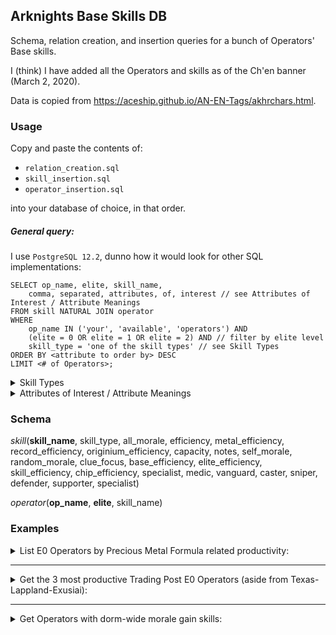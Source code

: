 ## Arknights Base Skills DB
Schema, relation creation, and insertion queries for a bunch of Operators' Base skills.

I (think) I have added all the Operators and skills as of the Ch'en banner (March 2, 2020).

Data is copied from https://aceship.github.io/AN-EN-Tags/akhrchars.html.

### Usage
Copy and paste the contents of:

- `relation_creation.sql`
- `skill_insertion.sql`
- `operator_insertion.sql`

into your database of choice, in that order.

##### General query:

I use `PostgreSQL 12.2`, dunno how it would look for other SQL implementations:
```
SELECT op_name, elite, skill_name,
    comma, separated, attributes, of, interest // see Attributes of Interest / Attribute Meanings
FROM skill NATURAL JOIN operator
WHERE
    op_name IN ('your', 'available', 'operators') AND
    (elite = 0 OR elite = 1 OR elite = 2) AND // filter by elite level
    skill_type = 'one of the skill types' // see Skill Types
ORDER BY <attribute to order by> DESC
LIMIT <# of Operators>;
```

<details>
<summary>Skill Types</summary>

- `'hq'`: Control Center
- `'power'`: Power Plant
- `'factory'`: Factory
- `'trade'`: Trading Post
- `'dorm'`: Dormitory
- `'reception'`: Reception Room
- `'workshop'`: Workshop
- `'office'`: Office
- `'training'`: Training Room
</details>

<details>
<summary>Attributes of Interest / Attribute Meanings</summary>

`'hq'` attributes:
- `efficiency`: all Trade Posts' order acquisition efficiency modifier
- `all_morale`: morale consumed per hour modifier , for all Control Center Operators
- `notes`: special conditions

`'power'` attributes:
- `efficiency`: drone recharge rate modifier

`'factory'` attributes:
- `metal_efficiency`: Precious Metal productivity modifier
- `record_efficiency`: Battle Record productivity modifier
- `originium_efficiency`: Originium Materials productivity modifier
- `capacity`: capacity limit modifier
- `self_morale`: morale consumed per hour modifier, for Operator
- `notes`: special conditions

`'trade'` attributes:
- `efficiency`: order acquisition efficiency modifier
- `capacity`: order limit modifier
- `self_morale`: morale consumed per hour modifier, for Operator
- `notes`: special conditions

`'dorm'` attributes:
- `self_morale`: self morale recovered per hour modifier
- `random_morale`: randomly pick one Operator in Dormitory to gain an additional &lt;value&gt; morale, once per hour
- `all_morale`: morale recovered per hour modifier for all Operators in that Dormitory

`'reception'` attributes:
- `efficiency`: Clue search speed modifier
- `clue_focus`: increases the chance of finding Clue #&lt;value&gt;

`'workshop'` attributes:
- `base_efficiency`: byproduct chance modifier for Base Material
- `elite_efficiency`: byproduct chance modifier for Elite Material
- `skill_efficiency`: byproduct chance modifier for Skill Summary
- `chip_efficiency`: byproduct chance modifier for Chip

`'office'` attributes:
- `efficiency`: HR accumulation speed modifier

`'training'` attributes:
- `guard`: Guard Operators' Specialization training speed modifier
- `medic`: Medic Operators' Specialization training speed modifier
- `vanguard`: Vanguard Operators' Specialization training speed modifier
- `caster`: Caster Operators' Specialization training speed modifier
- `sniper`: Sniper Operators' Specialization training speed modifier
- `defender`: Defender Operators' Specialization training speed modifier
- `supporter`: Supporter Operators' Specialization training speed modifier
- `specialist`: Specialist Operators' Specialization training speed modifier
</details>

### Schema

*skill*(**skill_name**, skill_type, all_morale, efficiency, metal_efficiency, record_efficiency, originium_efficiency, capacity, notes, self_morale, random_morale, clue_focus, base_efficiency, elite_efficiency, skill_efficiency, chip_efficiency, specialist, medic, vanguard, caster, sniper, defender, supporter, specialist)

*operator*(**op_name**, **elite**, skill_name)

### Examples
<details>
<summary>List E0 Operators by Precious Metal Formula related productivity:</summary>

```
SELECT op_name, skill_name, metal_efficiency
FROM operator NATURAL JOIN skill
WHERE
    skill_type = 'factory'
    AND elite = 0
ORDER BY metal_efficiency DESC;
```
Output:
```
  op_name   |          skill_name          | metal_efficiency
------------+------------------------------+------------------
 Haze       | Metalwork Alpha              |               30
 Jessica    | Standardization Beta         |               25
 Kroos      | Slowcoach                    |               25
 Vanilla    | Standardization Beta         |               25
 Popukar    | Troublemaker                 |               25
 Fang       | Hothead                      |               25
 Silence    | Rhine Tech Alpha             |               15
 Ptilopsis  | Rhine Tech Alpha             |               15
 Meteor     | Standardization Alpha        |               15
 Beagle     | Warehouse Organization Alpha |               10
 Cardigan   | Warehouse Organization Alpha |               10
 Cuora      | Warehouse Organization Beta  |               10
 Noir Corne | Warehouse Organization Beta  |               10
 FEater     | Combat Guidance Video        |                0
 Eyjafjalla | Volcanologist                |                0
 Vigna      | Combat Guidance Video        |                0
 Vulcan     | Craftsmanship Spirit Alpha   |               -5
(17 rows)
```
</details>

---

<details>
<summary>Get the 3 most productive Trading Post E0 Operators (aside from Texas-Lappland-Exusiai):</summary>

```
SELECT op_name, skill_name, efficiency
FROM operator NATURAL JOIN skill
WHERE
    op_name NOT IN ('Texas', 'Lappland', 'Exusiai')
    AND skill_type = 'trade'
    AND elite = 0
ORDER BY efficiency DESC
LIMIT 3;
```
Output:
```
 op_name  |  skill_name   | efficiency
----------+---------------+------------
 Gummy    | Communication |         30
 Midnight | Communication |         30
 Catapult | Communication |         30
(3 rows)
```
Well, I considered Yato's level 30 base skill to be an E1 skill, so it did actually return the optimal 3 E0 Operators for Trading Posts. There are actually 5 E0 Operators with 30% trading post productivity: Catapult, Yato, Gummy, Midnight, and Mousse.
</details>

---

<details>
<summary>Get Operators with dorm-wide morale gain skills:</summary>

```
SELECT op_name, elite, skill_name, all_morale
FROM operator NATURAL JOIN skill
WHERE
    skill_type = 'dorm' AND
    all_morale != 0;
```
Output:
```
   op_name   | elite |    skill_name    | all_morale 
-------------+-------+------------------+------------
 Amiya       |     2 | Violin Solo      |       0.15
 Durin       |     0 | Laziness         |       0.20
 Durin       |     1 | Sleepiness       |       0.25
 Nightingale |     0 | Inspiration      |       0.10
 Nightingale |     2 | Lady of the Lamp |       0.20
 Siege       |     0 | Leader           |       0.15
 Siege       |     2 | Lionheart        |       0.20
 Sora        |     0 | Idol             |       0.15
 Zima        |     0 | Leader           |       0.15
 Zima        |     2 | General Zima     |       0.20
(10 rows)
```
</details>
